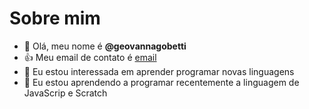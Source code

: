 # Sobre mim
- 👋 Olá, meu nome é **@geovannagobetti**
-  :+1: Meu email de contato é [email](geovanna.gobetti@escola.pr.gov.br)
- 👀 Eu estou interessada em aprender programar novas linguagens
- 🌱 Eu estou aprendendo a programar recentemente a linguagem de JavaScrip e Scratch
